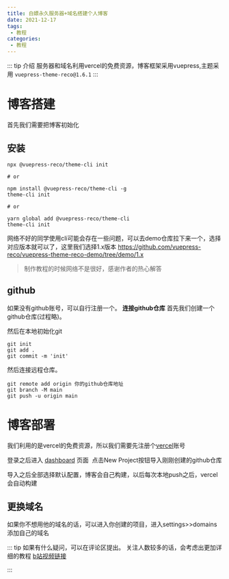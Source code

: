 ```yaml
---
title: 白嫖永久服务器+域名搭建个人博客
date: 2021-12-17
tags:
 - 教程
categories: 
 - 教程
---
```

::: tip 介绍
服务器和域名利用vercel的免费资源，博客框架采用vuepress,主题采用 `vuepress-theme-reco@1.6.1`
:::
# 博客搭建
首先我们需要把博客初始化
## **安装**
```
npx @vuepress-reco/theme-cli init

# or

npm install @vuepress-reco/theme-cli -g
theme-cli init

# or 

yarn global add @vuepress-reco/theme-cli
theme-cli init

```
网络不好的同学使用cli可能会存在一些问题，可以去demo仓库拉下来一个，选择对应版本就可以了，这里我们选择1.x版本
https://github.com/vuepress-reco/vuepress-theme-reco-demo/tree/demo/1.x
> 制作教程的时候网络不是很好，感谢作者的热心解答
## github
如果没有github账号，可以自行注册一个。
**连接github仓库**
首先我们创建一个github仓库(过程略)。

然后在本地初始化git
```
git init
git add .
git commit -m 'init'
```
然后连接远程仓库。

```git
git remote add origin 你的github仓库地址
git branch -M main
git push -u origin main
```
# 博客部署
我们利用的是vercel的免费资源，所以我们需要先注册个[vercel](https://vercel.com)账号

登录之后进入 [dashboard](https://vercel.com/dashboard) 页面
<img :src="$withBase('/course/vercel.jpg')"></img>
点击New Project按钮导入刚刚创建的github仓库

导入之后全部选择默认配置，博客会自己构建，以后每次本地push之后，vercel会自动构建

## 更换域名
如果你不想用他的域名的话，可以进入你创建的项目，进入settings>>domains添加自己的域名

::: tip 
如果有什么疑问，可以在评论区提出。
关注人数较多的话，会考虑出更加详细的教程
[b站视频链接](https://www.bilibili.com/video/BV17Q4y1Y7LF?spm_id_from=333.999.0.0)

:::